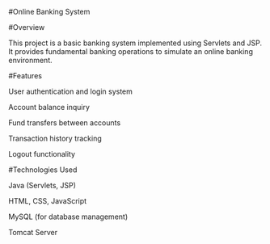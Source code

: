 #Online Banking System

#Overview

This project is a basic banking system implemented using Servlets and JSP. It provides fundamental banking operations to simulate an online banking environment.

#Features

User authentication and login system

Account balance inquiry

Fund transfers between accounts

Transaction history tracking

Logout functionality

#Technologies Used

Java (Servlets, JSP)

HTML, CSS, JavaScript

MySQL (for database management)

Tomcat Server
